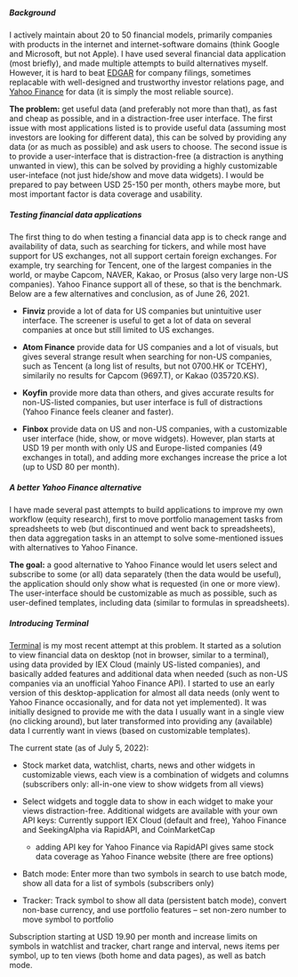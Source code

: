 <!--
    Building an alternative to Yahoo Finance
    Michael Sjöberg
    June 26, 2021
-->

<!--
## <a name="1" class="anchor"></a> [Background](#1)
-->

##### Background

I actively maintain about 20 to 50 financial models, primarily companies with products in the internet and internet-software domains (think Google and Microsoft, but not Apple). I have used several financial data application (most briefly), and made multiple attempts to build alternatives myself. However, it is hard to beat [EDGAR](https://www.sec.gov/edgar/searchedgar/companysearch.html) for company filings, sometimes replacable with well-designed and trustworthy investor relations page, and [Yahoo Finance](https://finance.yahoo.com/) for data (it is simply the most reliable source).

**The problem:** get useful data (and preferably not more than that), as fast and cheap as possible, and in a distraction-free user interface. The first issue with most applications listed is to provide useful data (assuming most investors are looking for different data), this can be solved by providing any data (or as much as possible) and ask users to choose. The second issue is to provide a user-interface that is distraction-free (a distraction is anything unwanted in view), this can be solved by providing a highly customizable user-inteface (not just hide/show and move data widgets). I would be prepared to pay between USD 25-150 per month, others maybe more, but most important factor is data coverage and usability.

<!--
## <a name="2" class="anchor"></a> [Financial data applications](#2)
-->

##### Testing financial data applications

The first thing to do when testing a financial data app is to check range and availability of data, such as searching for tickers, and while most have support for US exchanges, not all support certain foreign exchanges. For example, try searching for Tencent, one of the largest companies in the world, or maybe Capcom, NAVER, Kakao, or Prosus (also very large non-US companies). Yahoo Finance support all of these, so that is the benchmark. Below are a few alternatives and conclusion, as of June 26, 2021.

- **Finviz** provide a lot of data for US companies but unintuitive user interface. The screener is useful to get a lot of data on several companies at once but still limited to US exchanges.

- **Atom Finance** provide data for US companies and a lot of visuals, but gives several strange result when searching for non-US companies, such as Tencent (a long list of results, but not 0700.HK or TCEHY), similarily no results for Capcom (9697.T), or Kakao (035720.KS).

- **Koyfin** provide more data than others, and gives accurate results for non-US-listed companies, but user interface is full of distractions (Yahoo Finance feels cleaner and faster).

- **Finbox** provide data on US and non-US companies, with a customizable user interface (hide, show, or move widgets). However, plan starts at USD 19 per month with only US and Europe-listed companies (49 exchanges in total), and adding more exchanges increase the price a lot (up to USD 80 per month).

<!--
## <a name="3" class="anchor"></a> [A better alternative](#3)
-->

##### A better Yahoo Finance alternative

I have made several past attempts to build applications to improve my own workflow (equity research), first to move portfolio management tasks from spreadsheets to web (but discontinued and went back to spreadsheets), then data aggregation tasks in an attempt to solve some-mentioned issues with alternatives to Yahoo Finance. 

**The goal:** a good alternative to Yahoo Finance would let users select and subscribe to some (or all) data separately (then the data would be useful), the application should only show what is requested (in one or more view). The user-interface should be customizable as much as possible, such as user-defined templates, including data (similar to formulas in spreadsheets).

##### Introducing Terminal

[Terminal](https://terminal.frozenfork.com) is my most recent attempt at this problem. It started as a solution to view financial data on desktop (not in browser, similar to a terminal), using data provided by IEX Cloud (mainly US-listed companies), and basically added features and additional data when needed (such as non-US companies via an unofficial Yahoo Finance API). I started to use an early version of this desktop-application for almost all data needs (only went to Yahoo Finance occasionally, and for data not yet implemented). It was initially designed to provide me with the data I usually want in a single view (no clicking around), but later transformed into providing any (available) data I currently want in views (based on customizable templates).

The current state (as of July 5, 2022):

- Stock market data, watchlist, charts, news and other widgets in customizable views, each view is a combination of widgets and columns (subscribers only: all-in-one view to show widgets from all views)

- Select widgets and toggle data to show in each widget to make your views distraction-free. Additional widgets are available with your own API keys: Currently support IEX Cloud (default and free), Yahoo Finance and SeekingAlpha via RapidAPI, and CoinMarketCap
	- adding API key for Yahoo Finance via RapidAPI gives same stock data coverage as Yahoo Finance website (there are free options)

- Batch mode: Enter more than two symbols in search to use batch mode, show all data for a list of symbols (subscribers only)

- Tracker: Track symbol to show all data (persistent batch mode), convert non-base currency, and use portfolio features – set non-zero number to move symbol to portfolio

Subscription starting at USD 19.90 per month and increase limits on symbols in watchlist and tracker, chart range and interval, news items per symbol, up to ten views (both home and data pages), as well as batch mode.
